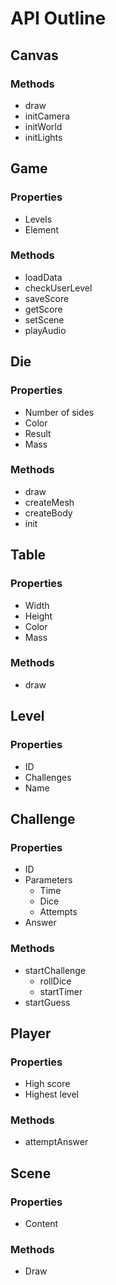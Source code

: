 # API Outline

## Canvas

### Methods

* draw
* initCamera
* initWorld
* initLights

## Game

### Properties

* Levels
* Element

### Methods

* loadData
* checkUserLevel
* saveScore
* getScore
* setScene
* playAudio

## Die

### Properties

* Number of sides
* Color
* Result
* Mass

### Methods

* draw
* createMesh
* createBody
* init

## Table

### Properties

* Width
* Height
* Color
* Mass

### Methods

* draw

## Level

### Properties

* ID
* Challenges
* Name

## Challenge

### Properties

* ID
* Parameters
  * Time
  * Dice
  * Attempts
* Answer

### Methods

* startChallenge
  * rollDice
  * startTimer
* startGuess

## Player

### Properties

* High score
* Highest level

### Methods

* attemptAnswer

## Scene

### Properties

* Content

### Methods

* Draw
